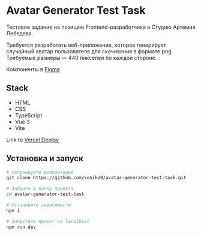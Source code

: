 # Avatar Generator Test Task

Тестовое задание на позицию Frontend-разработчика в Студию Артемия Лебедева.

Требуется разработать веб-приложение, которое генерирует случайный аватар пользователя для скачивания в формате png. Требуемые размеры — 440 пикселей по каждой стороне.

Компоненты в [Figma](https://www.figma.com/file/R7xBdulOFPqIPNZwkOh9Fn/ironov-frontend-test-task?t=8r1AQLyQAsz5EfGA-6)

## Stack

- HTML
- CSS
- TypeScript
- Vue 3
- Vite

Link to [Vercel Deploy](https://avatar-generator-test-task.vercel.app/)

## Установка и запуск

```bash
# Склонируйте репозиторий
git clone https://github.com/xonika9/avatar-generator-test-task.git

# Зайдите в папку проекта
cd avatar-generator-test-task

# Установите зависимости
npm i

# Запустите проект на localhost
npm run dev
```
